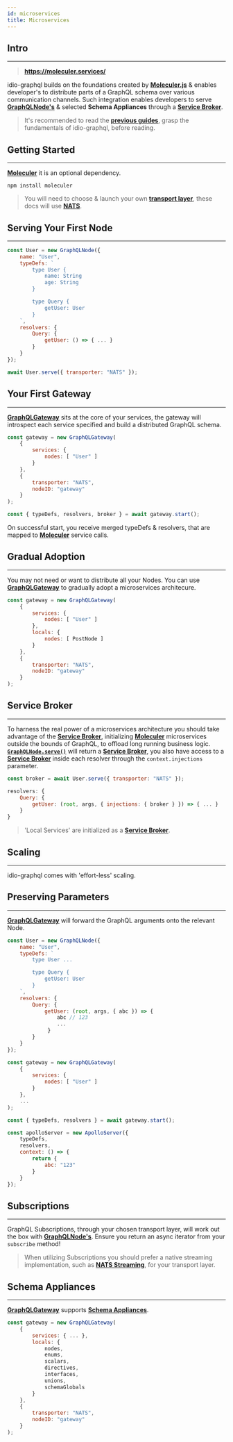 ```yaml
---
id: microservices
title: Microservices
---
```


## Intro

---

> **https://moleculer.services/**

idio-graphql builds on the foundations created by [**Moleculer.js**](https://moleculer.services/) & enables developer's to distribute parts of a GraphQL schema over various communication channels. Such integration enables developers to serve [**GraphQLNode's**](graphql-node) & selected **Schema Appliances** through a **[Service Broker](https://moleculer.services/docs/0.13/api/service-broker.html)**.

> It's recommended to read the [**previous guides**](getting-started), grasp the fundamentals of idio-graphql, before reading.


## Getting Started

---

[**Moleculer**](https://moleculer.services/) it is an optional dependency.

`npm install moleculer`

> You will need to choose & launch your own [**transport layer**](https://moleculer.services/docs/0.13/networking.html), these docs will use [**NATS**](https://nats.io/). 

## Serving Your First Node

---

```javascript
const User = new GraphQLNode({
    name: "User",
    typeDefs: `
        type User {
            name: String
            age: String
        }

        type Query {
            getUser: User
        }
    `,
    resolvers: { 
        Query: {
            getUser: () => { ... }
        }
    }
});

await User.serve({ transporter: "NATS" });
```

## Your First Gateway

---

[**GraphQLGateway**](graphql-gateway) sits at the core of your services, the gateway will introspect each service specified and build a distributed GraphQL schema.


```javascript
const gateway = new GraphQLGateway(
    {
        services: { 
            nodes: [ "User" ]
        }
    },
    {
        transporter: "NATS",
        nodeID: "gateway"
    }
);

const { typeDefs, resolvers, broker } = await gateway.start();
```
On successful start, you receive merged typeDefs & resolvers, that are mapped to [**Moleculer**](https://moleculer.services/) service calls.


## Gradual Adoption

---

You may not need or want to distribute all your Nodes. You can use [**GraphQLGateway**](graphql-gateway) to gradually adopt a microservices architecure.

```javascript
const gateway = new GraphQLGateway(
    {
        services: { 
            nodes: [ "User" ]
        },
        locals: {
            nodes: [ PostNode ]
        }
    },
    {
        transporter: "NATS",
        nodeID: "gateway"
    }
);
```

## Service Broker

---

To harness the real power of a microservices architecture you should take advantage of the **[Service Broker](https://moleculer.services/docs/0.13/api/service-broker.html)**, initializing [**Moleculer**](https://moleculer.services/) microservices outside the bounds of GraphQL, to offload long running business logic. [**`GraphQLNode.serve()`**](graphql-node#serve) will return a **[Service Broker](https://moleculer.services/docs/0.13/api/service-broker.html)**, you also have access to a **[Service Broker](https://moleculer.services/docs/0.13/api/service-broker.html)** inside each resolver through the `context.injections` parameter.


```javascript
const broker = await User.serve({ transporter: "NATS" });
```

```javascript
resolvers: { 
    Query: {
        getUser: (root, args, { injections: { broker } }) => { ... }
    }
}
```

> 'Local Services' are initialized as a **[Service Broker](https://moleculer.services/docs/0.13/api/service-broker.html)**.

## Scaling 

---

idio-graphql comes with 'effort-less' scaling. 

## Preserving Parameters

---

[**GraphQLGateway**](graphql-gateway) will forward the GraphQL arguments onto the relevant Node. 

```javascript
const User = new GraphQLNode({
    name: "User",
    typeDefs: `
        type User ...

        type Query {
            getUser: User
        }
    `,
    resolvers: { 
        Query: {
            getUser: (root, args, { abc }) => { 
                abc // 123
                ...
             }
        }
    }
});
```


```javascript
const gateway = new GraphQLGateway(
    {
        services: { 
            nodes: [ "User" ]
        }
    },
    ...
);

const { typeDefs, resolvers } = await gateway.start();

const apolloServer = new ApolloServer({
    typeDefs, 
    resolvers,
    context: () => {
        return {
            abc: "123"
        }
    }
});
```

## Subscriptions

--- 

GraphQL Subscriptions, through your chosen transport layer, will work out the box with [**GraphQLNode's**](graphql-node). Ensure you return an async iterator from your `subscribe` method! 

> When utilizing Subscriptions you should prefer a native streaming implementation, such as [**NATS Streaming**](https://moleculer.services/docs/0.13/networking.html#NATS-Streaming-STAN-Transporter), for your transport layer.


## Schema Appliances 

---

[**GraphQLGateway**](graphql-gateway) supports [**Schema Appliances**](schema-appliances). 

```javascript
const gateway = new GraphQLGateway(
    {
        services: { ... },
        locals: {
            nodes,
            enums, 
            scalars, 
            directives, 
            interfaces,
            unions,
            schemaGlobals
        }
    },
    {
        transporter: "NATS",
        nodeID: "gateway"
    }
);
```